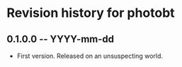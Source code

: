 # Revision history for photobt

## 0.1.0.0  -- YYYY-mm-dd

* First version. Released on an unsuspecting world.
